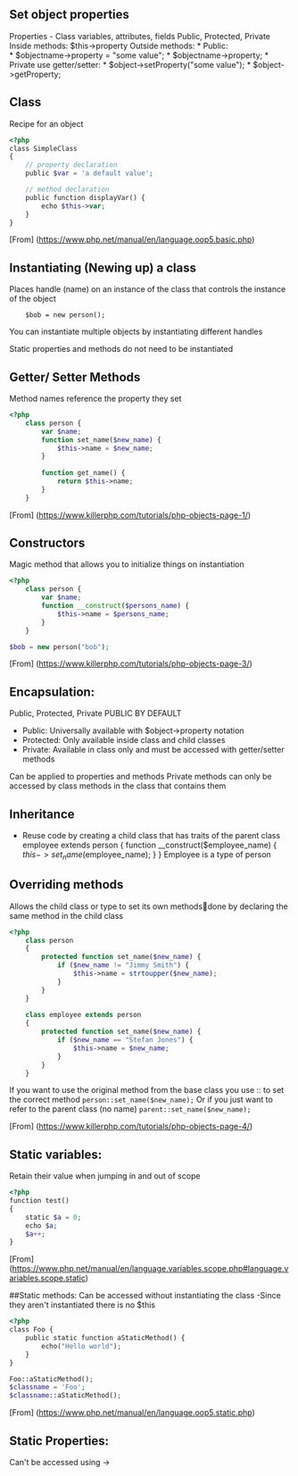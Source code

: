## Set object properties
Properties - Class variables, attributes, fields
Public, Protected, Private
Inside methods:  $this->property
Outside methods: 
	* Public:  
		* $objectname->property = "some value";
		* $objectname->property;
	* Private use getter/setter:
		* $object->setProperty("some value");
		* $object->getProperty;

## Class 
Recipe for an object

```php
<?php
class SimpleClass
{
    // property declaration
    public $var = 'a default value';

    // method declaration
    public function displayVar() {
        echo $this->var;
    }
}
```
[From] (https://www.php.net/manual/en/language.oop5.basic.php)


## Instantiating (Newing up) a class
Places handle (name) on an instance of the class that controls the instance of the object
``` 
    $bob = new person(); 
```
You can instantiate multiple objects by instantiating different handles

Static properties and methods do not need to be instantiated

## Getter/ Setter Methods
Method names reference the property they set

```php
<?php 
	class person {
		var $name; 
		function set_name($new_name) { 
			$this->name = $new_name;  
 		}
 
   		function get_name() {
			return $this->name;
		}
	} 
```
[From] (https://www.killerphp.com/tutorials/php-objects-page-1/)

## Constructors
Magic method that allows you to initialize things on instantiation

```php
<?php 		
	class person {
		var $name;
		function __construct($persons_name) {		
			$this->name = $persons_name;		
		}		  
	}

$bob = new person("bob"); 
```

[From] (https://www.killerphp.com/tutorials/php-objects-page-3/)

## Encapsulation: 
Public, Protected, Private
PUBLIC BY DEFAULT
* Public: Universally available with $object->property notation
* Protected: Only available inside class and child classes
* Private: Available in class only and must be accessed with getter/setter methods

Can be applied to properties and methods
Private methods can only be accessed by class methods in the class that contains them

## Inheritance 
- Reuse code by creating a child class that has traits of the parent
class employee extends person 
{
	function __construct($employee_name) {
		$this->set_name($employee_name);
	}
}
Employee is a type of person

## Overriding methods
Allows the child class or type to set its own methodsdone by declaring the same method in the child class

```php
<?php
	class person 
	{
		protected function set_name($new_name) {
			if ($new_name != "Jimmy Smith") {
				$this->name = strtoupper($new_name);
			}
		}
	} 
 
	class employee extends person 
	{
		protected function set_name($new_name) {
			if ($new_name == "Stefan Jones") {
				$this->name = $new_name;
			}
		}
	}
```

If you want to use the original method from the base class you use :: to set the correct method
	``` person::set_name($new_name); ```
Or if you just want to refer to the parent class (no name)
	``` parent::set_name($new_name); ```
	
[From] (https://www.killerphp.com/tutorials/php-objects-page-4/)


## Static variables:
Retain their value when jumping in and out of scope

```php
<?php
function test()
{
    static $a = 0;
    echo $a;
    $a++;
}
```

[From] (https://www.php.net/manual/en/language.variables.scope.php#language.variables.scope.static)

##Static methods: 
Can be accessed without instantiating the class
	-Since they aren't instantiated there is no $this

```php
<?php
class Foo {
    public static function aStaticMethod() {
        echo("Hello world");
    }
}

Foo::aStaticMethod();
$classname = 'Foo';
$classname::aStaticMethod();
```

[From] (https://www.php.net/manual/en/language.oop5.static.php)

## Static Properties:
Can't be accessed using ->
